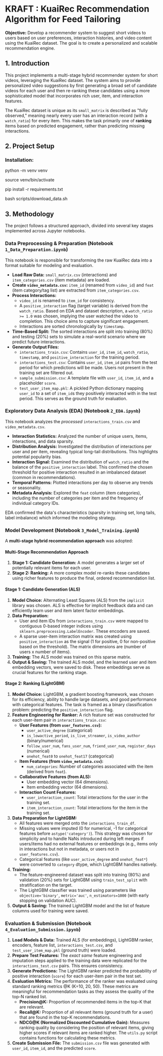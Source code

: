 # KRAFT : KuaiRec Recommendation Algorithm for Feed Tailoring

**Objective:** Develop a recommender system to suggest short videos to users based on user preferences, interaction histories, and video content using the KuaiRec dataset. The goal is to create a personalized and scalable recommendation engine.


## 1. Introduction

This project implements a multi-stage hybrid recommender system for short videos, leveraging the KuaiRec dataset. The system aims to provide personalized video suggestions by first generating a broad set of candidate videos for each user and then re-ranking these candidates using a more sophisticated model that incorporates rich user, item, and interaction features.

The KuaiRec dataset is unique as its `small_matrix` is described as "fully observed," meaning nearly every user has an interaction record (with a `watch_ratio`) for every item. This makes the task primarily one of **ranking** items based on predicted engagement, rather than predicting missing interactions.


## 2. Project Setup

### Installation: 

python -m venv venv

source venv/bin/activate

pip install -r requirements.txt

bash scripts/download_data.sh


## 3. Methodology

The project follows a structured approach, divided into several key stages implemented across Jupyter notebooks.

### Data Preprocessing & Preparation (Notebook `1_Data_Preparation.ipynb`)

This notebook is responsible for transforming the raw KuaiRec data into a format suitable for modeling and evaluation.

*   **Load Raw Data:** `small_matrix.csv` (interactions) and `item_categories.csv` (item metadata) are loaded.
*   **Create `video_metadata.csv`:** `item_id` (renamed from `video_id`) and `feat` (item category/tag list) are extracted from `item_categories.csv`.
*   **Process Interactions:**
    *   `video_id` is renamed to `item_id` for consistency.
    *   A `positive_interaction` flag (target variable) is derived from the `watch_ratio`. Based on EDA and dataset description, a `watch_ratio >= 1.0` was chosen, implying the user watched the video to completion. This choice aims to capture significant engagement.
    *   Interactions are sorted chronologically by `timestamp`.
*   **Time-Based Split:** The sorted interactions are split into training (80%) and testing (20%) sets to simulate a real-world scenario where we predict future interactions.
*   **Generate Output Files:**
    *   `interactions_train.csv`: Contains `user_id`, `item_id`, `watch_ratio`, `timestamp`, and `positive_interaction` for the training period.
    *   `interactions_test.csv`: Contains `user_id`, `item_id` pairs from the test period for which predictions will be made. Users not present in the training set are filtered out.
    *   `sample_submission.csv`: A template file with `user_id`, `item_id`, and a placeholder `score`.
    *   `test_user_item_map.pkl`: A pickled Python dictionary mapping `user_id` to a set of `item_id`s they positively interacted with in the test period. This serves as the ground truth for evaluation.

### Exploratory Data Analysis (EDA) (Notebook `2_EDA.ipynb`)

This notebook analyzes the *processed* `interactions_train.csv` and `video_metadata.csv`.

*   **Interaction Statistics:** Analyzed the number of unique users, items, interactions, and data sparsity.
*   **Distribution Analysis:** Investigated the distribution of interactions per user and per item, revealing typical long-tail distributions. This highlights potential popularity bias.
*   **Interaction Signal:** Examined the distribution of `watch_ratio` and the balance of the `positive_interaction` label. This confirmed the chosen threshold for positive interaction resulted in an imbalanced dataset (common in recommendations).
*   **Temporal Patterns:** Plotted interactions per day to observe any trends or seasonality.
*   **Metadata Analysis:** Explored the `feat` column (item categories), including the number of categories per item and the frequency of individual category IDs.

EDA confirmed the data's characteristics (sparsity in training set, long tails, label imbalance) which informed the modeling strategy.

### Model Development (Notebook `3_Model_Training.ipynb`)

A **multi-stage hybrid recommendation approach** was adopted:

#### Multi-Stage Recommendation Approach
1.  **Stage 1: Candidate Generation:** A model generates a larger set of potentially relevant items for each user.
2.  **Stage 2: Ranking:** A more complex model re-ranks these candidates using richer features to produce the final, ordered recommendation list.

#### Stage 1: Candidate Generation (ALS)
1.  **Model Choice:** Alternating Least Squares (ALS) from the `implicit` library was chosen. ALS is effective for implicit feedback data and can efficiently learn user and item latent factor embeddings.
2.  **Data Preparation:**
    *   User and item IDs from `interactions_train.csv` were mapped to contiguous 0-based integer indices using `sklearn.preprocessing.LabelEncoder`. These encoders are saved.
    *   A sparse user-item interaction matrix was created using `positive_interaction` as the signal (1 for positive, 0 for non-positive based on the threshold). The matrix dimensions are (number of users x number of items).
3.  **Training:** The ALS model was trained on this sparse matrix.
4.  **Output & Saving:** The trained ALS model, and the learned user and item embedding vectors, were saved to disk. These embeddings serve as crucial features for the ranking stage.

#### Stage 2: Ranking (LightGBM)
1.  **Model Choice:** LightGBM, a gradient boosting framework, was chosen for its efficiency, ability to handle large datasets, and good performance with categorical features. The task is framed as a binary classification problem: predicting the `positive_interaction` flag.
2.  **Feature Engineering for Ranker:**
    A rich feature set was constructed for each user-item pair in `interactions_train.csv`:
    *   **User Features (from `user_features.csv`):**
        *   `user_active_degree` (categorical)
        *   `is_lowactive_period`, `is_live_streamer`, `is_video_author` (binary/numerical)
        *   `follow_user_num`, `fans_user_num`, `friend_user_num`, `register_days` (numerical)
        *   `onehot_feat0` to `onehot_feat17` (categorical)
    *   **Item Features (from `video_metadata.csv`):**
        *   `num_categories`: Number of categories associated with the item (derived from `feat`).
    *   **Collaborative Features (from ALS):**
        *   User embedding vector (64 dimensions).
        *   Item embedding vector (64 dimensions).
    *   **Interaction Count Features:**
        *   `user_interaction_count`: Total interactions for the user in the training set.
        *   `item_interaction_count`: Total interactions for the item in the training set.
3.  **Data Preparation for LightGBM:**
    *   All features were merged onto the `interactions_train_df`.
    *   Missing values were imputed (0 for numerical, -1 for categorical features before `astype('category')`). This strategy was chosen for simplicity and to handle NaNs introduced during left merges if users/items had no external features or embeddings (e.g., items only in interactions but not in metadata, or users not in `user_features.csv`).
    *   Categorical features (like `user_active_degree` and `onehot_feat*`) were converted to `category` dtype, which LightGBM handles natively.
4.  **Training:**
    *   The feature-engineered dataset was split into training (80%) and validation (20%) sets for LightGBM using `train_test_split` with stratification on the target.
    *   The LightGBM classifier was trained using parameters like `objective='binary'`, `metric='auc'`, `n_estimators=1000` (with early stopping on validation AUC).
5.  **Output & Saving:** The trained LightGBM model and the list of feature columns used for training were saved.

### Evaluation & Submission (Notebook `4_Evaluation_Submission.ipynb`)

1.  **Load Models & Data:** Trained ALS (for embeddings), LightGBM ranker, encoders, feature list, `interactions_test.csv`, and `test_user_item_map.pkl` (ground truth) were loaded.
2.  **Prepare Test Features:** The *exact same* feature engineering and imputation steps applied to the training data were replicated for the `interactions_test.csv` pairs. This ensures consistency.
3.  **Generate Predictions:** The LightGBM ranker predicted the probability of positive interaction (`score`) for each user-item pair in the test set.
4.  **Evaluation Metrics:**
    The performance of the ranker was evaluated using standard ranking metrics @K (K=10, 20, 50). These metrics are meaningful for recommendation tasks as they assess the quality of the top-N ranked list.
    *   **Precision@K:** Proportion of recommended items in the top-K that are relevant.
    *   **Recall@K:** Proportion of all relevant items (ground truth for a user) that are found in the top-K recommendations.
    *   **NDCG@K (Normalized Discounted Cumulative Gain):** Measures ranking quality by considering the position of relevant items, giving higher scores if relevant items are ranked higher.
    The `utils.py` script contains functions for calculating these metrics.
5.  **Create Submission File:** The `submission.csv` file was generated with `user_id`, `item_id`, and the predicted `score`.
